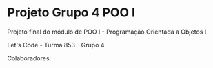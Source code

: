 # Projeto Grupo 4 POO I

Projeto final do módulo de POO I - Programação Orientada a Objetos I

Let's Code - Turma 853 - Grupo 4

Colaboradores:


